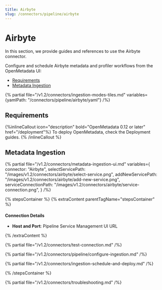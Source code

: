 ```yaml
---
title: Airbyte
slug: /connectors/pipeline/airbyte
---
```


# Airbyte

In this section, we provide guides and references to use the Airbyte connector.

Configure and schedule Airbyte metadata and profiler workflows from the OpenMetadata UI:

- [Requirements](#requirements)
- [Metadata Ingestion](#metadata-ingestion)

{% partial file="/v1.2/connectors/ingestion-modes-tiles.md" variables={yamlPath: "/connectors/pipeline/airbyte/yaml"} /%}

## Requirements

{%inlineCallout icon="description" bold="OpenMetadata 0.12 or later" href="/deployment"%}
To deploy OpenMetadata, check the Deployment guides. 
{% /inlineCallout %}

## Metadata Ingestion

{% partial 
  file="/v1.2/connectors/metadata-ingestion-ui.md" 
  variables={
    connector: "Airbyte", 
    selectServicePath: "/images/v1.2/connectors/airbyte/select-service.png",
    addNewServicePath: "/images/v1.2/connectors/airbyte/add-new-service.png",
    serviceConnectionPath: "/images/v1.2/connectors/airbyte/service-connection.png",
} 
/%}

{% stepsContainer %}
{% extraContent parentTagName="stepsContainer" %}

#### Connection Details

- **Host and Port**: Pipeline Service Management UI URL

{% /extraContent %}

{% partial file="/v1.2/connectors/test-connection.md" /%}

{% partial file="/v1.2/connectors/pipeline/configure-ingestion.md" /%}

{% partial file="/v1.2/connectors/ingestion-schedule-and-deploy.md" /%}

{% /stepsContainer %}

{% partial file="/v1.2/connectors/troubleshooting.md" /%}
